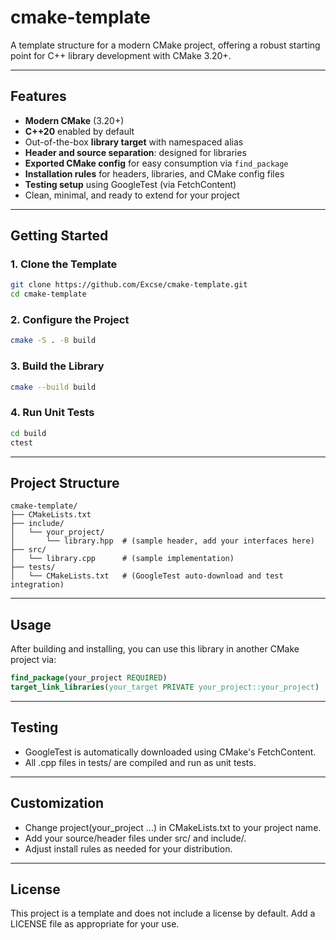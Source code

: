 # cmake-template

A template structure for a modern CMake project, offering a robust starting point for C++ library development with CMake 3.20+.

---

## Features

- **Modern CMake** (3.20+)
- **C++20** enabled by default
- Out-of-the-box **library target** with namespaced alias
- **Header and source separation**: designed for libraries
- **Exported CMake config** for easy consumption via `find_package`
- **Installation rules** for headers, libraries, and CMake config files
- **Testing setup** using GoogleTest (via FetchContent)
- Clean, minimal, and ready to extend for your project

---

## Getting Started

### 1. Clone the Template

```sh
git clone https://github.com/Excse/cmake-template.git
cd cmake-template
````

### 2. Configure the Project

```sh
cmake -S . -B build
````

### 3. Build the Library

```sh
cmake --build build
````

### 4. Run Unit Tests

```sh
cd build
ctest
````

---

## Project Structure

```code
cmake-template/
├── CMakeLists.txt
├── include/
│   └── your_project/
│       └── library.hpp  # (sample header, add your interfaces here)
├── src/
│   └── library.cpp      # (sample implementation)
├── tests/
│   └── CMakeLists.txt   # (GoogleTest auto-download and test integration)
```

---

## Usage
After building and installing, you can use this library in another CMake project via:

```cmake
find_package(your_project REQUIRED)
target_link_libraries(your_target PRIVATE your_project::your_project)
```

---

## Testing
 - GoogleTest is automatically downloaded using CMake's FetchContent.
 - All .cpp files in tests/ are compiled and run as unit tests.

--- 

## Customization
 - Change project(your_project ...) in CMakeLists.txt to your project name.
 - Add your source/header files under src/ and include/.
 - Adjust install rules as needed for your distribution.

---

## License
This project is a template and does not include a license by default. Add a LICENSE file as appropriate for your use.